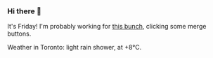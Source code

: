 ### Hi there :wave:

It's Friday! I'm probably working for [this bunch](https://github.com/kohofinancial), clicking some merge buttons.

Weather in Toronto: light rain shower, at +8°C.
